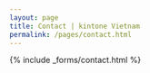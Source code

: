 ```yaml
---
layout: page
title: Contact | kintone Vietnam
permalink: /pages/contact.html
---
```


{% include _forms/contact.html %}